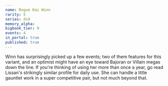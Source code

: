 ```yaml
---
name: Rogue Kai Winn
rarity: 5
series: ds9
memory_alpha:
bigbook_tier: 9
events: 4
in_portal: true
published: true
---
```


Winn has surprisingly picked up a few events; two of them features for this variant, and an optimist might have an eye toward Bajoran or Villain megas down the line. If you're thinking of using her more than once a year, go read Lissan's strikingly similar profile for daily use. She can handle a little gauntlet work in a super competitive pair, but not much beyond that.
